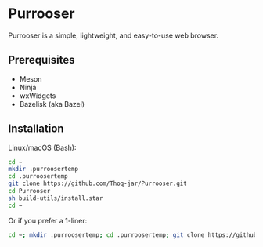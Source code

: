 # Purrooser

Purrooser is a simple, lightweight, and easy-to-use web browser.

## Prerequisites
- Meson
- Ninja
- wxWidgets
- Bazelisk (aka Bazel)

## Installation
Linux/macOS (Bash):
```bash
cd ~
mkdir .purroosertemp
cd .purroosertemp
git clone https://github.com/Thoq-jar/Purrooser.git
cd Purrooser
sh build-utils/install.star
cd ~
```

Or if you prefer a 1-liner:
```bash
cd ~; mkdir .purroosertemp; cd .purroosertemp; git clone https://github.com/Thoq-jar/Purrooser.git; cd Purrooser; sh build-utils/install.star; cd ~
```